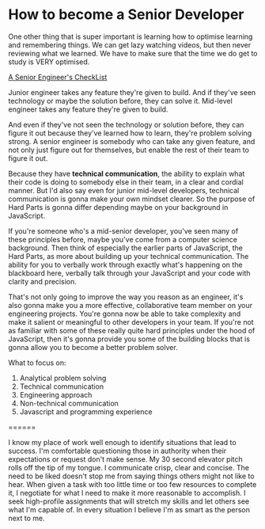 # How to become a Senior Developer

One other thing that is super important is learning how to optimise learning and remembering things. We can get lazy watching videos, but then never reviewing what we learned.
We have to make sure that the time we do get to study is VERY optimised.

[A Senior Engineer's CheckList](https://littleblah.com/post/2019-09-01-senior-engineer-checklist/)

Junior engineer takes any feature they're given to build. And if they've seen technology or maybe the solution before, they can solve it. Mid-level engineer takes any feature they're given to build.

And even if they've not seen the technology or solution before, they can figure it out because they've learned how to learn, they're problem solving strong. A senior engineer is somebody who can take any given feature, and not only just figure out for themselves, but enable the rest of their team to figure it out.

Because they have **technical communication**, the ability to explain what their code is doing to somebody else in their team, in a clear and cordial manner. But I'd also say even for junior mid-level developers, technical communication is gonna make your own mindset clearer. So the purpose of Hard Parts is gonna differ depending maybe on your background in JavaScript.

If you're someone who's a mid-senior developer, you've seen many of these principles before, maybe you've come from a computer science background. Then think of especially the earlier parts of JavaScript, the Hard Parts, as more about building up your technical communication. The ability for you to verbally work through exactly what's happening on the blackboard here, verbally talk through your JavaScript and your code with clarity and precision.

That's not only going to improve the way you reason as an engineer, it's also gonna make you a more effective, collaborative team member on your engineering projects. You're gonna now be able to take complexity and make it salient or meaningful to other developers in your team. If you're not as familiar with some of these really quite hard principles under the hood of JavaScript, then it's gonna provide you some of the building blocks that is gonna allow you to become a better problem solver.

What to focus on:

1. Analytical problem solving
2. Technical communication
3. Engineering approach
4. Non-technical communication
5. Javascript and programming experience

======

I know my place of work well enough to identify situations that lead to success.
I'm comfortable questioning those in authority when their expectations or request don't make sense.
My 30 second elevator pitch rolls off the tip of my tongue.
I communicate crisp, clear and concise.
The need to be liked doesn't stop me from saying things others might not like to hear.
When given a task with too little time or too few resources to complete it, I negotiate for what I need to make it more reasonable to accomplish.
I seek high-profile assignments that will stretch my skills and let others see what I'm capable of.
In every situation I believe I'm as smart as the person next to me.
